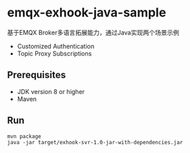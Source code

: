 # emqx-exhook-java-sample
基于EMQX Broker多语言拓展能力，通过Java实现两个场景示例   

* Customized Authentication
* Topic Proxy Subscriptions

## Prerequisites

- JDK version 8 or higher
- Maven

## Run

```
mvn package
java -jar target/exhook-svr-1.0-jar-with-dependencies.jar
```